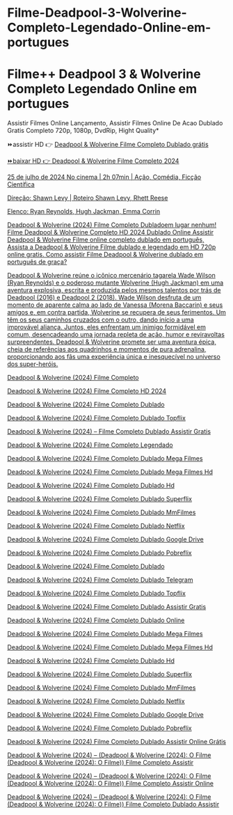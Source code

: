 # Filme-Deadpool-3-Wolverine-Completo-Legendado-Online-em-portugues

# Filme++ Deadpool 3 & Wolverine Completo Legendado Online em portugues

Assistir Filmes Online Lançamento, Assistir Filmes Online De Acao Dublado Gratis Completo 720p, 1080p, DvdRip, Hight Quality*

⏩assistir HD 👉  <a href="https://bit.ly/4cX15lj" rel="nofollow">Deadpool & Wolverine Filme Completo Dublado grátis</p>

⏩baixar HD 👉   <a href="https://bit.ly/4cX15lj" rel="nofollow">Deadpool & Wolverine Filme Completo 2024</p>

25 de julho de 2024 No cinema | 2h 07min | Ação, Comédia, Ficção Científica

Direção: Shawn Levy | Roteiro Shawn Levy, Rhett Reese

Elenco: Ryan Reynolds, Hugh Jackman, Emma Corrin

Deadpool & Wolverine (2024) Filme Completo Dubladoem lugar nenhum! Filme Deadpool & Wolverine Completo HD 2024 Dublado Online Assistir Deadpool & Wolverine Filme online completo dublado em português, Assista a Deadpool & Wolverine Filme dublado e legendado em HD 720p online gratis. Como assistir Filme Deadpool & Wolverine dublado em português de graça?

Deadpool & Wolverine reúne o icônico mercenário tagarela Wade Wilson (Ryan Reynolds) e o poderoso mutante Wolverine (Hugh Jackman) em uma aventura explosiva, escrita e produzida pelos mesmos talentos por trás de Deadpool (2016) e Deadpool 2 (2018). Wade Wilson desfruta de um momento de aparente calma ao lado de Vanessa (Morena Baccarin) e seus amigos e, em contra partida, Wolverine se recupera de seus ferimentos. Um têm os seus caminhos cruzados com o outro, dando início a uma improvável aliança. Juntos, eles enfrentam um inimigo formidável em comum, desencadeando uma jornada repleta de ação, humor e reviravoltas surpreendentes. Deadpool & Wolverine promete ser uma aventura épica, cheia de referências aos quadrinhos e momentos de pura adrenalina, proporcionando aos fãs uma experiência única e inesquecível no universo dos super-heróis.

Deadpool & Wolverine (2024) Filme Completo

Deadpool & Wolverine (2024) Filme Completo HD 2024

Deadpool & Wolverine (2024) Filme Completo Dublado

Deadpool & Wolverine (2024) Filme Completo Dublado Topflix

Deadpool & Wolverine (2024) – Filme Completo Dublado Assistir Gratis

Deadpool & Wolverine (2024) Filme Completo Legendado

Deadpool & Wolverine (2024) Filme Completo Dublado Mega Filmes

Deadpool & Wolverine (2024) Filme Completo Dublado Mega Filmes Hd

Deadpool & Wolverine (2024) Filme Completo Dublado Hd

Deadpool & Wolverine (2024) Filme Completo Dublado Superflix

Deadpool & Wolverine (2024) Filme Completo Dublado MmFilmes

Deadpool & Wolverine (2024) Filme Completo Dublado Netflix

Deadpool & Wolverine (2024) Filme Completo Dublado Google Drive

Deadpool & Wolverine (2024) Filme Completo Dublado Pobreflix

Deadpool & Wolverine (2024) Filme Completo Dublado

Deadpool & Wolverine (2024) Filme Completo Dublado Telegram

Deadpool & Wolverine (2024) Filme Completo Dublado Topflix

Deadpool & Wolverine (2024) Filme Completo Dublado Assistir Gratis

Deadpool & Wolverine (2024) Filme Completo Dublado Online

Deadpool & Wolverine (2024) Filme Completo Dublado Mega Filmes

Deadpool & Wolverine (2024) Filme Completo Dublado Mega Filmes Hd

Deadpool & Wolverine (2024) Filme Completo Dublado Hd

Deadpool & Wolverine (2024) Filme Completo Dublado Superflix

Deadpool & Wolverine (2024) Filme Completo Dublado MmFilmes

Deadpool & Wolverine (2024) Filme Completo Dublado Netflix

Deadpool & Wolverine (2024) Filme Completo Dublado Google Drive

Deadpool & Wolverine (2024) Filme Completo Dublado Pobreflix

Deadpool & Wolverine (2024) Filme Completo Dublado Assistir Online Grátis

Deadpool & Wolverine (2024) – (Deadpool & Wolverine (2024): O Filme (Deadpool & Wolverine (2024): O Filme)) Filme Completo Assistir

Deadpool & Wolverine (2024) – (Deadpool & Wolverine (2024): O Filme (Deadpool & Wolverine (2024): O Filme)) Filme Completo Assistir Online

Deadpool & Wolverine (2024) – (Deadpool & Wolverine (2024): O Filme (Deadpool & Wolverine (2024): O Filme)) Filme Completo Dublado Assistir
